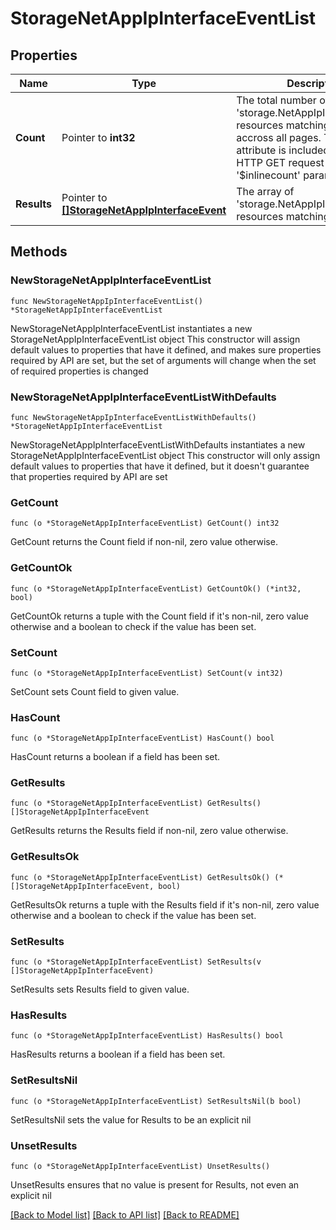 # StorageNetAppIpInterfaceEventList

## Properties

Name | Type | Description | Notes
------------ | ------------- | ------------- | -------------
**Count** | Pointer to **int32** | The total number of &#39;storage.NetAppIpInterfaceEvent&#39; resources matching the request, accross all pages. The &#39;Count&#39; attribute is included when the HTTP GET request includes the &#39;$inlinecount&#39; parameter. | [optional] 
**Results** | Pointer to [**[]StorageNetAppIpInterfaceEvent**](StorageNetAppIpInterfaceEvent.md) | The array of &#39;storage.NetAppIpInterfaceEvent&#39; resources matching the request. | [optional] 

## Methods

### NewStorageNetAppIpInterfaceEventList

`func NewStorageNetAppIpInterfaceEventList() *StorageNetAppIpInterfaceEventList`

NewStorageNetAppIpInterfaceEventList instantiates a new StorageNetAppIpInterfaceEventList object
This constructor will assign default values to properties that have it defined,
and makes sure properties required by API are set, but the set of arguments
will change when the set of required properties is changed

### NewStorageNetAppIpInterfaceEventListWithDefaults

`func NewStorageNetAppIpInterfaceEventListWithDefaults() *StorageNetAppIpInterfaceEventList`

NewStorageNetAppIpInterfaceEventListWithDefaults instantiates a new StorageNetAppIpInterfaceEventList object
This constructor will only assign default values to properties that have it defined,
but it doesn't guarantee that properties required by API are set

### GetCount

`func (o *StorageNetAppIpInterfaceEventList) GetCount() int32`

GetCount returns the Count field if non-nil, zero value otherwise.

### GetCountOk

`func (o *StorageNetAppIpInterfaceEventList) GetCountOk() (*int32, bool)`

GetCountOk returns a tuple with the Count field if it's non-nil, zero value otherwise
and a boolean to check if the value has been set.

### SetCount

`func (o *StorageNetAppIpInterfaceEventList) SetCount(v int32)`

SetCount sets Count field to given value.

### HasCount

`func (o *StorageNetAppIpInterfaceEventList) HasCount() bool`

HasCount returns a boolean if a field has been set.

### GetResults

`func (o *StorageNetAppIpInterfaceEventList) GetResults() []StorageNetAppIpInterfaceEvent`

GetResults returns the Results field if non-nil, zero value otherwise.

### GetResultsOk

`func (o *StorageNetAppIpInterfaceEventList) GetResultsOk() (*[]StorageNetAppIpInterfaceEvent, bool)`

GetResultsOk returns a tuple with the Results field if it's non-nil, zero value otherwise
and a boolean to check if the value has been set.

### SetResults

`func (o *StorageNetAppIpInterfaceEventList) SetResults(v []StorageNetAppIpInterfaceEvent)`

SetResults sets Results field to given value.

### HasResults

`func (o *StorageNetAppIpInterfaceEventList) HasResults() bool`

HasResults returns a boolean if a field has been set.

### SetResultsNil

`func (o *StorageNetAppIpInterfaceEventList) SetResultsNil(b bool)`

 SetResultsNil sets the value for Results to be an explicit nil

### UnsetResults
`func (o *StorageNetAppIpInterfaceEventList) UnsetResults()`

UnsetResults ensures that no value is present for Results, not even an explicit nil

[[Back to Model list]](../README.md#documentation-for-models) [[Back to API list]](../README.md#documentation-for-api-endpoints) [[Back to README]](../README.md)


